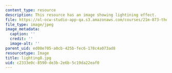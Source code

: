 ```yaml
---
content_type: resource
description: This resource has an image showing lightining effect.
file: https://ol-ocw-studio-app-qa.s3.amazonaws.com/courses/21m-873-theater-arts-topics-fall-2004-january-iap-2005/c2333e0c8590de3b2e6b5c19da22eaf0_lighting8.jpg
file_type: image/jpeg
image_metadata:
  caption: ''
  credit: ''
  image-alt: ''
parent_uid: ed08e705-a0cb-425b-fec6-178c4a073ad8
resourcetype: Image
title: lighting8.jpg
uid: c2333e0c-8590-de3b-2e6b-5c19da22eaf0
---
```

